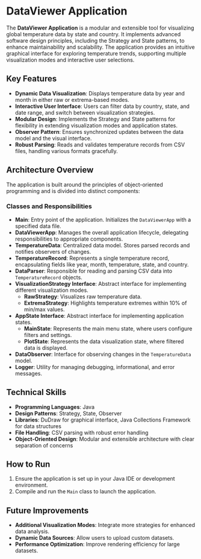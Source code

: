 # DataViewer Application

The **DataViewer Application** is a modular and extensible tool for visualizing global temperature data by state and country. It implements advanced software design principles, including the Strategy and State patterns, to enhance maintainability and scalability. The application provides an intuitive graphical interface for exploring temperature trends, supporting multiple visualization modes and interactive user selections.

## Key Features
- **Dynamic Data Visualization**: Displays temperature data by year and month in either raw or extrema-based modes.
- **Interactive User Interface**: Users can filter data by country, state, and date range, and switch between visualization strategies.
- **Modular Design**: Implements the Strategy and State patterns for flexibility in extending visualization modes and application states.
- **Observer Pattern**: Ensures synchronized updates between the data model and the visual interface.
- **Robust Parsing**: Reads and validates temperature records from CSV files, handling various formats gracefully.

## Architecture Overview
The application is built around the principles of object-oriented programming and is divided into distinct components:

### Classes and Responsibilities
- **Main**: Entry point of the application. Initializes the `DataViewerApp` with a specified data file.
- **DataViewerApp**: Manages the overall application lifecycle, delegating responsibilities to appropriate components.
- **TemperatureData**: Centralized data model. Stores parsed records and notifies observers of changes.
- **TemperatureRecord**: Represents a single temperature record, encapsulating fields like year, month, temperature, state, and country.
- **DataParser**: Responsible for reading and parsing CSV data into `TemperatureRecord` objects.
- **VisualizationStrategy Interface**: Abstract interface for implementing different visualization modes.
  - **RawStrategy**: Visualizes raw temperature data.
  - **ExtremaStrategy**: Highlights temperature extremes within 10% of min/max values.
- **AppState Interface**: Abstract interface for implementing application states.
  - **MainState**: Represents the main menu state, where users configure filters and settings.
  - **PlotState**: Represents the data visualization state, where filtered data is displayed.
- **DataObserver**: Interface for observing changes in the `TemperatureData` model.
- **Logger**: Utility for managing debugging, informational, and error messages.

## Technical Skills
- **Programming Languages**: Java
- **Design Patterns**: Strategy, State, Observer
- **Libraries**: DuDraw for graphical interface, Java Collections Framework for data structures
- **File Handling**: CSV parsing with robust error handling
- **Object-Oriented Design**: Modular and extensible architecture with clear separation of concerns

## How to Run
1. Ensure the application is set up in your Java IDE or development environment.
2. Compile and run the `Main` class to launch the application.

## Future Improvements
- **Additional Visualization Modes**: Integrate more strategies for enhanced data analysis.
- **Dynamic Data Sources**: Allow users to upload custom datasets.
- **Performance Optimization**: Improve rendering efficiency for large datasets.